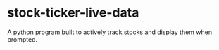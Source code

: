 # stock-ticker-live-data
A python program built to actively track stocks and display them when prompted.
